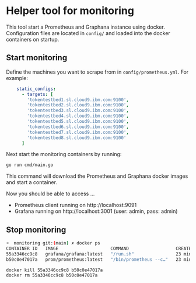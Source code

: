 # Helper tool for monitoring

This tool start a Prometheus and Graphana instance using docker.
Configuration files are located in `config/` and loaded into the docker containers on startup.

## Start monitoring

Define the machines you want to scrape from in `config/prometheus.yml`.
For example:

```yaml
    static_configs:
      - targets: [
        'tokentestbed1.sl.cloud9.ibm.com:9100',
        'tokentestbed2.sl.cloud9.ibm.com:9100',
        'tokentestbed3.sl.cloud9.ibm.com:9100',
        'tokentestbed4.sl.cloud9.ibm.com:9100',
        'tokentestbed5.sl.cloud9.ibm.com:9100',
        'tokentestbed6.sl.cloud9.ibm.com:9100',
        'tokentestbed7.sl.cloud9.ibm.com:9100',
        'tokentestbed8.sl.cloud9.ibm.com:9100'
      ]
```

Next start the monitoring containers by running:

```bash
go run cmd/main.go
```

This command will download the Prometheus and Graphana docker images and start a container.

Now you should be able to access ...
- Prometheus client running on http://localhost:9091
- Grafana running on http://localhost:3001 (user: admin, pass: admin)


## Stop monitoring

```bash
➜  monitoring git:(main) ✗ docker ps
CONTAINER ID   IMAGE                    COMMAND                  CREATED          STATUS          PORTS                    NAMES
55a3346cc9c8   grafana/grafana:latest   "/run.sh"                23 minutes ago   Up 23 minutes   0.0.0.0:3001->3000/tcp   grafana-instance
b50c0e47017a   prom/prometheus:latest   "/bin/prometheus --c…"   23 minutes ago   Up 23 minutes   0.0.0.0:9091->9090/tcp   prometheus-instance
```

```bash
docker kill 55a3346cc9c8 b50c0e47017a
docker rm 55a3346cc9c8 b50c0e47017a
```
